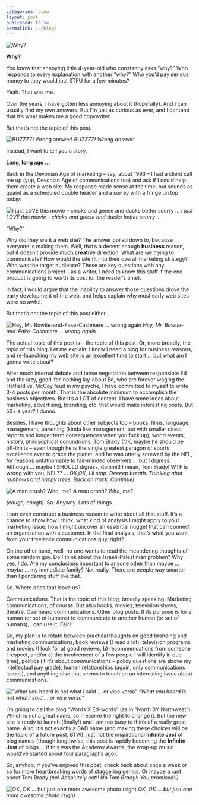 ```yaml
---
categories: blog
layout: post
published: false
permalink: /./blog/
---
```

![Why?]({{site.baseurl}}/media/Picture1.png)

**Why?**

You know that annoying little 4-year-old who constantly asks “why?” Who responds to every explanation with another “why?” Who you’d pay serious money to they would just STFU for a few minutes?

Yeah. That was me.

Over the years, I have gotten less annoying about it (hopefully). And I can usually find my own answers. But I’m just as curious as ever, and I contend that it’s what makes me a good copywriter.

But that’s not the topic of this post. 

![BUZZZZ! Wrong answer!]({{site.baseurl}}/media/Picture2.png)
_BUZZZZ! Wrong answer!_

Instead, I want to tell you a story.

**Long, long ago …**

Back in the Devonian Age of marketing – say, about 1993 – I had a client call me up (yup, Devonian Age of communications too) and ask if I could help them create a web site. My response made sense at the time, but sounds as quaint as a scheduled double header and a surrey with a fringe on top today:

![I just LOVE this movie – chicks and geese and ducks better scurry …]({{site.baseurl}}/media/Picture3.png)
_I just LOVE this movie – chicks and geese and ducks better scurry …_

“Why?”

Why did they want a web site? The answer boiled down to, because everyone is making them. Well, that’s a decent enough __business__ reason, but it doesn’t provide much __creative__ direction. What are we trying to communicate? How would the site fit into their overall marketing strategy? Who was the target audience? These are key questions with any communications project – as a writer, I need to know this stuff if the end product is going to worth its cost (or the reader’s time).

In fact, I would argue that the inability to answer those questions drove the early development of the web, and helps explain why most early web sites were so awful.

But that’s not the topic of this post either.

![Hey, Mr. Bowtie-and-Fake-Cashmere … wrong again]({{site.baseurl}}/media/Picture4.png)
_Hey, Mr. Bowtie-and-Fake-Cashmere … wrong again_

The actual topic of this post is – the topic of this post. Or, more broadly, the topic of this blog. Let me explain: I know I need a blog for business reasons, and re-launching my web site is an excellent time to start … but what am I gonna write about?

After much internal debate and tense negotiation between responsible Ed and the lazy, good-for-nothing lay-about Ed, who are forever waging the Hatfield vs. McCoy feud in my psyche, I have committed to myself to write 3-4 posts per month. That is the absolute minimum to accomplish the business objectives. But it’s a LOT of content. I have some ideas about marketing, advertising, branding, etc. that would make interesting posts. But 50+ a year? I dunno. 

Besides, I have thoughts about other subjects too – books, films, language, management, parenting (kinda like management, but with smaller direct reports and longer term consequences when you fuck up), world events, history, philosophical conundrums, Tom Brady (OK, maybe he should be off-limits – even though he is the single greatest paragon of sports excellence ever to grace the planet, and he was utterly screwed by the NFL, for reasons unfathomable to fair-minded observers … but I digress. Although … maybe I SHOULD digress, dammit! I mean, Tom Brady! WTF is wrong with you, NFL?? … _OK,OK, I’ll stop. Deeeep breath. Thinking abut rainbows and happy trees. Back on track. Continue)_. 

![A man crush? Who, me?]({{site.baseurl}}/media/Picture5.png)
_A man crush? Who, me?_

_(cough, cough)_. So. Anyway. Lots of things.

I can even construct a business reason to write about all that stuff. It’s a chance to show how I think, what kind of analysis I might apply to your marketing issue, how I might uncover an essential nugget that can connect an organization with a customer. In the final analysis, that’s what you want from your freelance communications guy, right?

On the other hand, well, no one wants to read the meandering thoughts of some random guy. Do I think about the Israeli-Palestinian problem? Why yes, I do. Are my conclusions important to anyone other than maybe … _maybe_ … my immediate family? Not really. There are people way smarter than I pondering stuff like that. 

So. Where does that leave us?

Communications. That is the topic of this blog, broadly speaking. Marketing communications, of course. But also books, movies, television shows, theatre. Overheard communications. Other blog posts. If its purpose is for a human (or set of humans) to communicate to another human (or set of humans), I can use it. Fair?

So, my plan is to rotate between practical thoughts on good branding and marketing communications, book reviews (I read a lot), television programs and movies (I look for a) good reviews, b) recommendations from someone I respect, and/or c) the involvement of a few people I will identify in due time), politics (if it’s about communications – policy questions are above my intellectual pay grade), human relationships (again, only communications issues), and anything else that seems to touch on an interesting issue about communications.

![“What you heard is not what I said … or vice versa”]({{site.baseurl}}/media/Picture6.png)
_“What you heard is not what I said … or vice versa”_

I’m going to call the blog “Words X Ed-words” (as in “North BY Northwest”). Which is not a great name, so I reserve the right to change it. But the new site is ready to launch (finally!) and I am too busy to think of a really great name. Also, it’s not exactly a BAD name (and making these choices will be the topic of a future post, BTW), just not the inspirational __Infinite Jest__ of blog names (though lengthwise, this post is rapidly becoming the __Infinite Jest__  of blogs … if this was the Academy Awards, the wrap-up music would’ve started about four paragraphs ago).

So, anyhoo, if you’ve enjoyed this post, check back about once a week or so for more heartbreaking words of staggering genius. Or maybe a rant about Tom Brady _(no! Absolutely not!! No Tom Brady!! You promised!!)_

![OK, OK … but just one more awesome photo (sigh)]({{site.baseurl}}/media/Picture7.png)
_OK, OK … but just one more awesome photo (sigh)_


